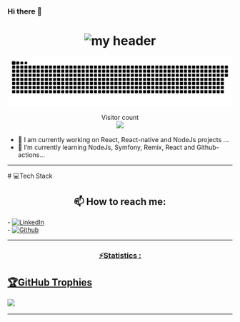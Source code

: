### Hi there 👋

 <h1 align="center"><img src="https://media.giphy.com/media/Ah3zHH7hvsSB2/giphy.gif" alt="my header"/></h1>

<a href=#><img src="contributions.svg"></a>

<p align="center"> 
  Visitor count<br>
  <img src="https://profile-counter.glitch.me/laminemessaci/count.svg" />
</p>
<!--
**laminemessaci/laminemessaci** is a ✨ _special_ ✨ repository because its `README.md` (this file) appears on your GitHub profile.
-->


- 🔭 I am currently working on React, React-native and NodeJs projects ...
- 🌱 I’m currently learning  NodeJs, Symfony, Remix, React and  Github-actions...
<hr>
# 💻Tech Stack

<!-- ![CSS3](https://img.shields.io/badge/css3-%231572B6.svg?style=for-the-badge&logo=css3&logoColor=white) 
![JavaScript](https://img.shields.io/badge/javascript-%23323330.svg?style=for-the-badge&logo=javascript&logoColor=%23F7DF1E) 
![HTML5](https://img.shields.io/badge/html5-%23E34F26.svg?style=for-the-badge&logo=html5&logoColor=white) 
![Bootstrap](https://img.shields.io/badge/bootstrap-%23563D7C.svg?style=for-the-badge&logo=bootstrap&logoColor=white)  -->
 <h2 align="center">📫 How to reach me:</h2>
  - <a href="https://www.linkedin.com/in/lamine-messaci/" target="_blank">
    <img
      src="https://img.shields.io/static/v1?logo=linkedin&style=flat-square&color=0072b1&label=LinkedIn&message=%E2%98%86"
      alt="LinkedIn"
    />
  </a>
  </a>
 <br/>
  - <a href="https://github.com/laminemessaci" target="_blank">
   <img alt="Github" src="https://img.shields.io/badge/GitHub-%2312100E.svg?&style=for-the-badge&logo=Github&logoColor=white" />
  <br/>
 <hr>
 <h3 align="center"> ⚡Statistics : <h2>
  
  ## 🏆GitHub Trophies
![](https://github-profile-trophy.vercel.app/?username=laminemessaci&theme=oldie&no-frame=false&no-bg=false&margin-w=4)
  <hr>

 




<!--
- 🌱 I’m currently learning ...
- 👯 I’m looking to collaborate on ...
- 🤔 I’m looking for help with ...
- 💬 Ask me about ...
- 📫 How to reach me: ...
- 😄 Pronouns: ...
- ⚡ Fun fact: ...
-->
